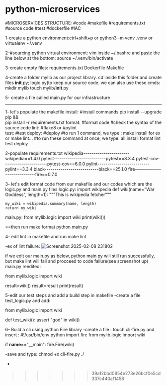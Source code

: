 # python-microservices

#MICROSERVICES STRUCTURE:
 #code
 #makefile
 #requirements.txt
 #source code
 #test
 #dockerfile
 #IAC

1-create a python environment:ctrl+shift+p or python3 -m venv .venv or virtualenv ~/.venv

2-#sourcing python virtual environment:
vim inside ~/.bashrc and paste the line below at the bottom:
source ~/.venv/bin/activate

3-create empty files:
requirements.txt
Dockerfile
Makefile

4-create a folder mylib as our project library. cd inside this folder and create files __init__.py; logic.py(to keep our source code. we can also use these cmds:
mkdir mylib
touch mylib/__init__.py

5- create a file called main.py for our infrastructure

**********************************************************

1- let's populate the makefile
install:
	#install commands
	pip install --upgrade pip &&\
		pip install -r requirements.txt
format:
	#format code
#check the syntax of the source code
lint:
	#flake8 or #pylint    
test:
	#test
deploy:
	#deploy
#to run 1 command, we type : make install for ex or make lint...
#to run these command at once, we type:
all:install format lint test deploy

2-populate requirements.txt
wikipedia-----------------------wikipedia==1.4.0
pytest--------------------------pytest==8.3.4
pytest-cov----------------------pytest-cov==6.0.0
pylint--------------------------pylint==3.3.4
black---------------------------black==25.1.0
fire----------------------------fire==0.7.0

3- let's edit format code from our makefile and our codes which are the logic.py and main.py files
logic.py:
import wikipedia
def wiki(name="War Goddess", length=1):
    """This is wikipedia fetcher"""

    my_wiki = wikipedia.summary(name, length)
    return my_wiki
    
main.py:
from mylib.logic import wiki
print(wiki())

==then run make format
python main.py

4- edit lint in makefile and run make lint

-ex of lint failure:
![Screenshot 2025-02-08 231802](https://github.com/user-attachments/assets/c12f563f-fd78-43db-a41b-7e209d34bafa)


if we edit our main.py as below, python main.py will still run successfully, but make lint will fail and procceed to code failure(see screenshot up)
main.py reedited:

from mylib.logic import wiki

result=wiki()
result=result
print(result)

5-edit our test steps and add a build step in makefile
-create a file test_logic.py and add:

from mylib.logic import wiki

def test_wiki():
    assert "god" in wiki()

6- Build a cli using python Fire library 
-create a file : touch cli-fire.py and insert :
#!/usr/bin/env python
import fire
from mylib.logic import wiki

if __name__=="__main":
    fire.Fire(wiki)

-save and type:
chmod +x cli-fire.py
./























-
>>>>>>> 39a12bbd0854e273e26bcf0e5cd337c440af1458
